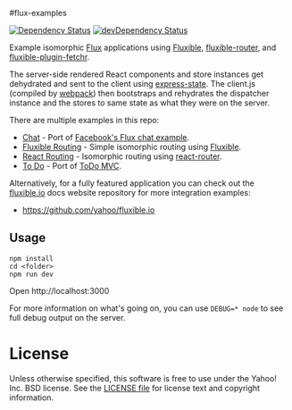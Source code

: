 #flux-examples

[![Dependency Status](https://david-dm.org/yahoo/flux-examples.svg)](https://david-dm.org/yahoo/flux-examples)
[![devDependency Status](https://david-dm.org/yahoo/flux-examples/dev-status.svg)](https://david-dm.org/yahoo/flux-examples#info=devDependencies)

Example isomorphic [Flux](http://facebook.github.io/react/docs/flux-overview.html) applications using [Fluxible](http://fluxible.io), [fluxible-router](https://github.com/yahoo/fluxible-router), and [fluxible-plugin-fetchr](https://github.com/yahoo/fluxible-plugin-fetchr).

The server-side rendered React components and store instances get dehydrated and sent to the client using [express-state](https://github.com/yahoo/express-state). The client.js (compiled by [webpack](https://github.com/webpack/webpack)) then bootstraps and rehydrates the dispatcher instance and the stores to same state as what they were on the server.

There are multiple examples in this repo:

* [Chat](https://github.com/yahoo/flux-examples/tree/master/chat) - Port of [Facebook's Flux chat example](https://github.com/facebook/flux/tree/master/examples/flux-chat).
* [Fluxible Routing](https://github.com/yahoo/flux-examples/tree/master/fluxible-router) - Simple isomorphic routing using [Fluxible](http://fluxible.io).
* [React Routing](https://github.com/yahoo/flux-examples/tree/master/react-router) - Isomorphic routing using [react-router](https://github.com/rackt/react-router).
* [To Do](https://github.com/yahoo/flux-examples/tree/master/todo) - Port of [ToDo MVC](https://github.com/tastejs/todomvc).

Alternatively, for a fully featured application you can check out the [fluxible.io](http://fluxible.io) docs website repository for more integration examples:

* https://github.com/yahoo/fluxible.io


Usage
-----

```
npm install
cd <folder>
npm run dev
```

Open http://localhost:3000

For more information on what's going on, you can use `DEBUG=* node` to see full debug output on the server.


# License

Unless otherwise specified, this software is free to use under the Yahoo! Inc. BSD license.
See the [LICENSE file][] for license text and copyright information.

[LICENSE file]: https://github.com/yahoo/flux-examples/blob/master/LICENSE.md
